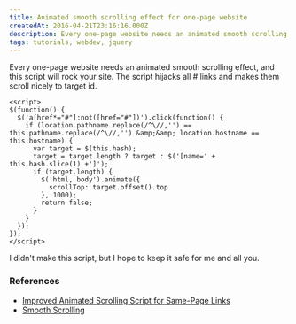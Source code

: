 ```yaml
---
title: Animated smooth scrolling effect for one-page website
createdAt: 2016-04-21T23:16:16.000Z
description: Every one-page website needs an animated smooth scrolling effect, and this script will rock your site.
tags: tutorials, webdev, jquery
---
```


Every one-page website needs an animated smooth scrolling effect, and this script will rock your site. The script hijacks all # links and makes them scroll nicely to target id.

```JQuery
<script>
$(function() {
  $('a[href*="#"]:not([href="#"])').click(function() {
    if (location.pathname.replace(/^\//,'') == this.pathname.replace(/^\//,'') &amp;&amp; location.hostname == this.hostname) {
      var target = $(this.hash);
      target = target.length ? target : $('[name=' + this.hash.slice(1) +']');
      if (target.length) {
        $('html, body').animate({
          scrollTop: target.offset().top
        }, 1000);
        return false;
      }
    }
  });
});
</script>
```

I didn't make this script, but I hope to keep it safe for me and all you.

### References

- [Improved Animated Scrolling Script for Same-Page Links](http://www.learningjquery.com/2007/10/improved-animated-scrolling-script-for-same-page-links)
- [Smooth Scrolling](https://css-tricks.com/snippets/jquery/smooth-scrolling/)
